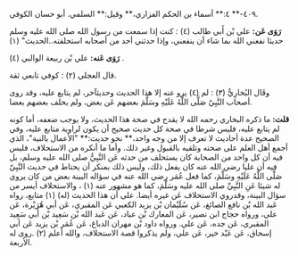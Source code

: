 ٤٠٩-** ٤:** أسماء بن الحكم الفزاري،** وقيل:** السلمي. أبو حسان الكوفي.

**رَوَى عَن:** علي بْن أَبي طالب (٤) : كنت إذا سمعت من رسول الله صلى الله عليه وسلم حديثا نفعني الله بما شاء أن ينفعني، وإذا حدثني أحد من أصحابه استحلفته..الحديث" (١)

**رَوَى عَنه:** علي بْن ربيعة الوالبي (٤) .

قال العجلي (٢) : كوفي تابعي ثقة.

وقَال البُخارِيُّ (٣) : لم (٤) يرو عنه إلا هذا الحديث وحديثآخر، لم يتابع عليه، وقد روى أصحاب النَّبِيّ صَلَّى اللَّهُ عَلَيْهِ وسَلَّمَ بعضهم عَن بعض، ولم يحلف بعضهم بعضا.

**قلت:** ما ذكره البخاري رحمه الله لا يقدح في صحة هذا الحديث، ولا يوجب ضعفه، أما كونه لم يتابع عليه، فليس شرطا في صحة كل حديث صحيح أن يكون لراوية متابع عليه، وفي الصحيح عدة أحاديث لا تعرف إلا من وجه واحد،** نحو حديث:** "الأعمال بالنية"، الذي أجمع أهل العلم على صحته وتلقيه بالقبول وغير ذلك. وأما ما أنكره من الاستحلاف، فليس فيه أن كل واحد من الصحابة كان يستحلف من حدثه عَن النَّبِيُّ صلى الله عليه وسلم، بل فيه أن عليا رضي الله عنه كان يفعل ذلك، وليس ذلك بمنكر أن يحتاط في حديث النَّبِيّ صَلَّى اللَّهُ عَلَيْهِ وسَلَّمَ، كما فعل عُمَر رضي الله عنه في سؤاله البينة بعض من كان يروي له شيئا عَنِ النَّبِيِّ صلى الله عليه وسَلَّمَ، كما هو مشهور عنه (١) ، والاستحلاف أيسر من سؤال البينة، وقدروي الاستحلاف عَن غيره أيضا. على أن هذا الحديث (له) (١) متابع، رواه عَبد الله بْن نافع الصائغ، عَن سُلَيْمان بْن يزيد الكعبي عَن المقبري، عَن أبي هُرَيْرة، عَن علي، ورواه حجاج ابن نصير، عَن المعارك بْن عباد، عَن عَبد الله بْن سَعِيد بْن أَبي سَعِيد المقبري، عَن جده، عَن علي. ورواه داود بْن مهران الدباغ، عَن عُمَر بْن يزيد عَن أبي إسحاق، عَن عَبْد خير، عَن علي، ولم يذكروا قصة الاستحلاف، والله أعلم (٢) .روى له الأربعة.